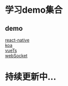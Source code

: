 # 学习demo集合
## demo  
[react-native](https://github.com/BeginnerDevil/React-Native-App)  
[koa](https://github.com/BeginnerDevil/koa)  
[vueTs](https://github.com/BeginnerDevil/vueTs)  
[webSocket](https://github.com/BeginnerDevil/webSocket)
# 持续更新中...
